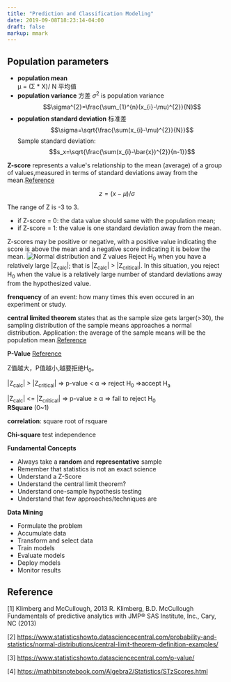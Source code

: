 ```yaml
---
title: "Prediction and Classification Modeling"
date: 2019-09-08T18:23:14-04:00
draft: false
markup: mmark
---
```

## Population parameters
- **population mean**  
μ = (Σ * X)/ N 平均值
- **population variance**  方差
$\sigma^{2}$ is population variance 
$$\sigma^{2}=\frac{\sum_{1}^{n}(x_{i}-\mu)^{2}}{N}$$
- **population standard deviation** 标准差
$$\sigma=\sqrt{\frac{\sum(x_{i}-\mu)^{2}}{N}}$$
Sample standard deviation:
$$s_x=\sqrt{\frac{\sum(x_{i}-\bar{x})^{2}}{n-1}}$$

**Z-score** represents a value's relationship to the mean (average) of a group of values,measured in terms of standard deviations away from the mean.[Reference](https://mathbitsnotebook.com/Algebra2/Statistics/STzScores.html)

$$z=(x-\mu)/\sigma$$

The range of Z is -3 to 3.

- if Z-score = 0: the data value should same with the population mean;
- if Z-score = 1: the value is one standard deviation away from the mean.

Z-scores may be positive or negative, with a positive value indicating the score is above the mean and a negative score indicating it is below the mean.
![Normal distribution and Z values](/img/normaldistribution.png)
Reject H<sub>0</sub> when you have a relatively large |Z<sub>calc</sub>|; that is |Z<sub>calc</sub>| > |Z<sub>critical</sub>|.
In this situation, you reject H<sub>0</sub> when the value is a relatively large number of standard deviations away from the hypothesized value.

**frenquency** of an event: how many times this even occured in an experiment or study.

**central limited theorem** states that as the sample size gets larger(>30), the sampling distribution of the sample means approaches a normal distribution. Application: the average of the sample means will be the population mean.[Reference](https://www.statisticshowto.datasciencecentral.com/probability-and-statistics/normal-distributions/central-limit-theorem-definition-examples/)



**P-Value** [Reference](https://www.statisticshowto.datasciencecentral.com/p-value/)

Z值越大，P值越小,越要拒绝H<sub>0</sub>。

|Z<sub>calc</sub>| > |Z<sub>critical</sub>| ⇒ p-value < α ⇒ reject H<sub>0</sub>  ⇒accept H<sub>a</sub>

|Z<sub>calc</sub>| <= |Z<sub>critical</sub>| ⇒ p-value ≥ α ⇒ fail to reject H<sub>0</sub> 
​	 
​**RSquare** (0~1)

**correlation**: square root of rsquare

**Chi-square** test independence

**Fundamental Concepts**
- Always take a **random** and **representative** sample
- Remember that statistics is not an exact science
- Understand a Z-Score
- Understand the central limit theorem?
- Understand one-sample hypothesis testing
- Understand that few approaches/techniques are

**Data Mining**
- Formulate the problem
- Accumulate data
- Transform and select data
- Train models
- Evaluate models
- Deploy models
- Monitor results

## Reference
[1] Klimberg and McCullough, 2013
R. Klimberg, B.D. McCullough
Fundamentals of predictive analytics with JMP®
SAS Institute, Inc., Cary, NC (2013)

[2] https://www.statisticshowto.datasciencecentral.com/probability-and-statistics/normal-distributions/central-limit-theorem-definition-examples/

[3] https://www.statisticshowto.datasciencecentral.com/p-value/

[4] https://mathbitsnotebook.com/Algebra2/Statistics/STzScores.html